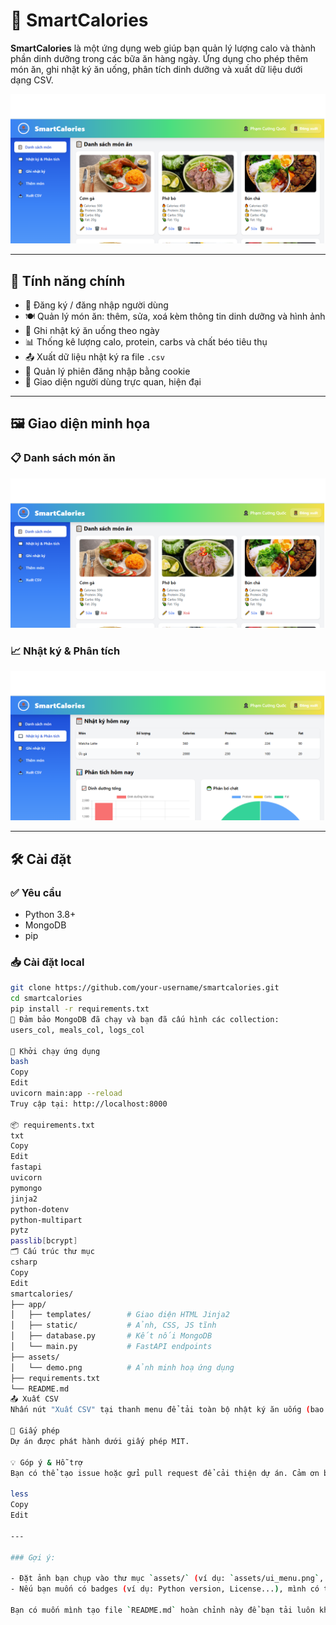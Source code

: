 # 🥗 SmartCalories

**SmartCalories** là một ứng dụng web giúp bạn quản lý lượng calo và thành phần dinh dưỡng trong các bữa ăn hàng ngày. Ứng dụng cho phép thêm món ăn, ghi nhật ký ăn uống, phân tích dinh dưỡng và xuất dữ liệu dưới dạng CSV.

![Giao diện chính](/assets/demo.png)

---

## 🚀 Tính năng chính

- 👤 Đăng ký / đăng nhập người dùng
- 🍽️ Quản lý món ăn: thêm, sửa, xoá kèm thông tin dinh dưỡng và hình ảnh
- 🧾 Ghi nhật ký ăn uống theo ngày
- 📊 Thống kê lượng calo, protein, carbs và chất béo tiêu thụ
- 📤 Xuất dữ liệu nhật ký ra file `.csv`
- 🔐 Quản lý phiên đăng nhập bằng cookie
- 📸 Giao diện người dùng trực quan, hiện đại

---

## 🖼️ Giao diện minh họa

### 📋 Danh sách món ăn

![Danh sách món ăn](/assets/demo.png)

### 📈 Nhật ký & Phân tích

![Phân tích dinh dưỡng](/assets/analysis.png)

---

## 🛠️ Cài đặt

### ✅ Yêu cầu

- Python 3.8+
- MongoDB
- pip

### 📥 Cài đặt local

```bash
git clone https://github.com/your-username/smartcalories.git
cd smartcalories
pip install -r requirements.txt
🔔 Đảm bảo MongoDB đã chạy và bạn đã cấu hình các collection:
users_col, meals_col, logs_col

🚀 Khởi chạy ứng dụng
bash
Copy
Edit
uvicorn main:app --reload
Truy cập tại: http://localhost:8000

📦 requirements.txt
txt
Copy
Edit
fastapi
uvicorn
pymongo
jinja2
python-dotenv
python-multipart
pytz
passlib[bcrypt]
🗂️ Cấu trúc thư mục
csharp
Copy
Edit
smartcalories/
├── app/
│   ├── templates/        # Giao diện HTML Jinja2
│   ├── static/           # Ảnh, CSS, JS tĩnh
│   ├── database.py       # Kết nối MongoDB
│   └── main.py           # FastAPI endpoints
├── assets/
│   └── demo.png          # Ảnh minh hoạ ứng dụng
├── requirements.txt
└── README.md
📤 Xuất CSV
Nhấn nút "Xuất CSV" tại thanh menu để tải toàn bộ nhật ký ăn uống (bao gồm họ tên, món ăn, số lượng, ngày) dưới dạng file .csv.

📄 Giấy phép
Dự án được phát hành dưới giấy phép MIT.

💡 Góp ý & Hỗ trợ
Bạn có thể tạo issue hoặc gửi pull request để cải thiện dự án. Cảm ơn bạn đã sử dụng SmartCalories!

less
Copy
Edit

---

### Gợi ý:

- Đặt ảnh bạn chụp vào thư mục `assets/` (ví dụ: `assets/ui_menu.png`, `assets/ui_analysis.png`) và sửa đường dẫn ảnh trong README tương ứng.
- Nếu bạn muốn có badges (ví dụ: Python version, License...), mình có thể thêm.

Bạn có muốn mình tạo file `README.md` hoàn chỉnh này để bạn tải luôn không?
